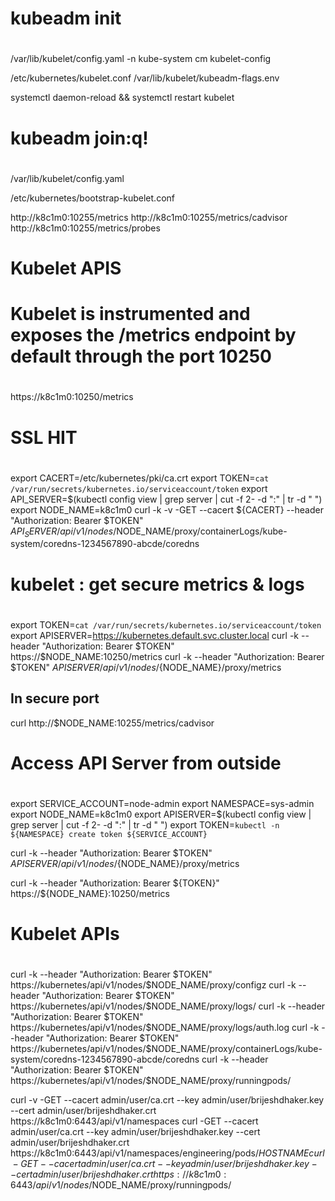 #
# kubeadm init
#

/var/lib/kubelet/config.yaml
-n kube-system cm kubelet-config

/etc/kubernetes/kubelet.conf
/var/lib/kubelet/kubeadm-flags.env

systemctl daemon-reload && systemctl restart kubelet

#
# kubeadm join:q!
#

/var/lib/kubelet/config.yaml

/etc/kubernetes/bootstrap-kubelet.conf


http://k8c1m0:10255/metrics
http://k8c1m0:10255/metrics/cadvisor
http://k8c1m0:10255/metrics/probes

#
# Kubelet APIS
# Kubelet is instrumented and exposes the /metrics endpoint by default through the port 10250
#
https://k8c1m0:10250/metrics


#
# SSL HIT
#
export CACERT=/etc/kubernetes/pki/ca.crt
export TOKEN=`cat /var/run/secrets/kubernetes.io/serviceaccount/token`
export API_SERVER=$(kubectl config view | grep server | cut -f 2- -d ":" | tr -d " ")
export NODE_NAME=k8c1m0
curl -k -v -GET --cacert ${CACERT} --header "Authorization: Bearer $TOKEN"  ${API_SERVER}/api/v1/nodes/$NODE_NAME/proxy/containerLogs/kube-system/coredns-1234567890-abcde/coredns

#
# kubelet : get secure metrics & logs
#

export TOKEN=`cat /var/run/secrets/kubernetes.io/serviceaccount/token`
export APISERVER=https://kubernetes.default.svc.cluster.local
curl -k --header "Authorization: Bearer $TOKEN"  https://$NODE_NAME:10250/metrics
curl -k --header "Authorization: Bearer $TOKEN"  $APISERVER/api/v1/nodes/${NODE_NAME}/proxy/metrics

## In secure port
curl http://$NODE_NAME:10255/metrics/cadvisor

#
# Access API Server from outside
#
export SERVICE_ACCOUNT=node-admin
export NAMESPACE=sys-admin
export NODE_NAME=k8c1m0
export APISERVER=$(kubectl config view | grep server | cut -f 2- -d ":" | tr -d " ")
export TOKEN=`kubectl -n ${NAMESPACE} create token ${SERVICE_ACCOUNT}`

curl -k --header "Authorization: Bearer $TOKEN"  $APISERVER/api/v1/nodes/${NODE_NAME}/proxy/metrics

curl -k --header "Authorization: Bearer ${TOKEN}"  https://${NODE_NAME}:10250/metrics



#
# Kubelet APIs
#
curl -k --header "Authorization: Bearer $TOKEN"  https://kubernetes/api/v1/nodes/$NODE_NAME/proxy/configz
curl -k --header "Authorization: Bearer $TOKEN"  https://kubernetes/api/v1/nodes/$NODE_NAME/proxy/logs/
curl -k --header "Authorization: Bearer $TOKEN"  https://kubernetes/api/v1/nodes/$NODE_NAME/proxy/logs/auth.log
curl -k --header "Authorization: Bearer $TOKEN"  https://kubernetes/api/v1/nodes/$NODE_NAME/proxy/containerLogs/kube-system/coredns-1234567890-abcde/coredns
curl -k --header "Authorization: Bearer $TOKEN"  https://kubernetes/api/v1/nodes/$NODE_NAME/proxy/runningpods/



curl -v -GET --cacert admin/user/ca.crt --key admin/user/brijeshdhaker.key --cert admin/user/brijeshdhaker.crt https://k8c1m0:6443/api/v1/namespaces
curl -GET --cacert admin/user/ca.crt --key admin/user/brijeshdhaker.key --cert admin/user/brijeshdhaker.crt https://k8c1m0:6443/api/v1/namespaces/engineering/pods/$HOSTNAME
curl -GET --cacert admin/user/ca.crt --key admin/user/brijeshdhaker.key --cert admin/user/brijeshdhaker.crt https://k8c1m0:6443/api/v1/nodes/$NODE_NAME/proxy/runningpods/